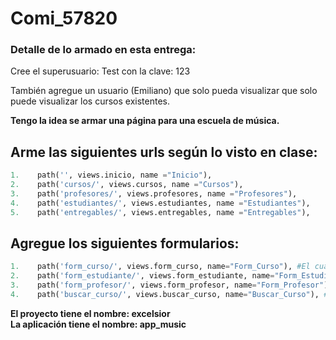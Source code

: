 # Comi_57820

### Detalle de lo armado en esta entrega:
Cree el superusuario: Test con la clave: 123

También agregue un usuario (Emiliano) que solo pueda visualizar que solo puede visualizar los cursos existentes.

**Tengo la idea se armar una página para una escuela de música.**
## Arme las  siguientes urls según lo visto en clase:
```python
1.    path('', views.inicio, name ="Inicio"),
2.    path('cursos/', views.cursos, name ="Cursos"),
3.    path('profesores/', views.profesores, name ="Profesores"),
4.    path('estudiantes/', views.estudiantes, name ="Estudiantes"),
5.    path('entregables/', views.entregables, name ="Entregables"),
```
## Agregue los siguientes formularios:
```python
1.    path('form_curso/', views.form_curso, name="Form_Curso"), #El cual se utiliza para agregar cursos a la base de datos.
2.    path('form_estudiante/', views.form_estudiante, name="Form_Estudiante"), #El cual se utiliza para agregar estudiantes a la base de datos.
3.    path('form_profesor/', views.form_profesor, name="Form_Profesor"), #El cual se utiliza para agregar profesores a la base de datos.
4.    path('buscar_curso/', views.buscar_curso, name="Buscar_Curso"), #El cual se utiliza para buscar los cursos que figuran en la base de datos.
```

**El proyecto tiene el nombre: excelsior**<br>
**La aplicación tiene el nombre: app_music**
